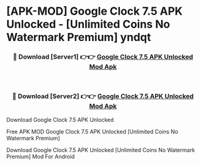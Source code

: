 # [APK-MOD] Google Clock 7.5 APK Unlocked - [Unlimited Coins No Watermark Premium] yndqt



<div align="center">
<h3>🔴 Download [Server1] 👉👉 <a href="https://momento.my/?title=Google_Clock_7.5_APK_Unlocked">Google Clock 7.5 APK Unlocked Mod Apk</a></h3><br>

<h3>🔴 Download [Server2] 👉👉 <a href="https://momento.my/?title=Google_Clock_7.5_APK_Unlocked">Google Clock 7.5 APK Unlocked Mod Apk</a></h3>
</div>



Download Google Clock 7.5 APK Unlocked 

Free APK MOD Google Clock 7.5 APK Unlocked [Unlimited Coins No Watermark Premium]

Download Google Clock 7.5 APK Unlocked [Unlimited Coins No Watermark Premium] Mod For Android
